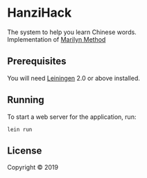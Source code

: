 # HanziHack

The system to help you learn Chinese words.  
Implementation of [Marilyn Method][2]

## Prerequisites

You will need [Leiningen][1] 2.0 or above installed.


## Running

To start a web server for the application, run:

    lein run 

## License

Copyright © 2019

[1]: https://github.com/technomancy/leiningen
[2]: https://countryoftheblind.blogspot.com/2012/01/mnemonics-for-pronouncing-chinese.html
